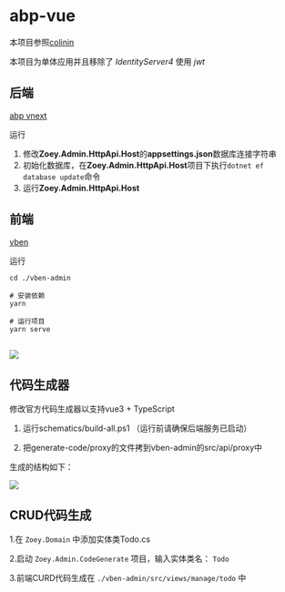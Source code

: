 # abp-vue

本项目参照[colinin](https://github.com/colinin/abp-vue-admin-element-typescript)

本项目为单体应用并且移除了 _IdentityServer4_ 使用 _jwt_

## 后端

[abp vnext](https://github.com/abpframework/abp)

运行

1. 修改**Zoey.Admin.HttpApi.Host**的**appsettings.json**数据库连接字符串
2. 初始化数据库，在**Zoey.Admin.HttpApi.Host**项目下执行```dotnet ef database update```命令
3. 运行**Zoey.Admin.HttpApi.Host**

## 前端

[vben](https://vvbin.cn/next/#/dashboard/analysis)

运行

```
cd ./vben-admin

# 安装依赖
yarn

# 运行项目
yarn serve
```

## ![](https://raw.githubusercontent.com/NameIsBad/abp-vue/main/docs/images/vben-admin.png)

## 代码生成器

修改官方代码生成器以支持vue3 + TypeScript

1. 运行schematics/build-all.ps1 （运行前请确保后端服务已启动）

2. 把generate-code/proxy的文件拷到vben-admin的src/api/proxy中

生成的结构如下：

![](https://raw.githubusercontent.com/NameIsBad/abp-vue/main/docs/images/schematics.png)

## CRUD代码生成

1.在 `Zoey.Domain` 中添加实体类Todo.cs

2.启动 `Zoey.Admin.CodeGenerate` 项目，输入实体类名： `Todo` 

3.前端CURD代码生成在 `./vben-admin/src/views/manage/todo` 中